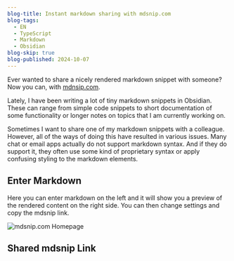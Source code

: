 ```yaml
---
blog-title: Instant markdown sharing with mdsnip.com
blog-tags:
  - EN
  - TypeScript
  - Markdown
  - Obsidian
blog-skip: true
blog-published: 2024-10-07
---
```


Ever wanted to share a nicely rendered markdown snippet with someone? Now you can, with [mdnsip.com](http://mdnsip.com).

Lately, I have been writing a lot of tiny markdown snippets in Obsidian. These can range from simple code snippets to short documentation of some functionality or longer notes on topics that I am currently working on.

Sometimes I want to share one of my markdown snippets with a colleague. However, all of the ways of doing this have resulted in various issues. Many chat or email apps actually do not support markdown syntax. And if they do support it, they often use some kind of proprietary syntax or apply confusing styling to the markdown elements.

## Enter Markdown

Here you can enter markdown on the left and it will show you a preview of the rendered content on the right side. You can then change settings and copy the mdsnip link.

![mdsnip.com Homepage](/images/mdsniphome.jpg)


## Shared mdsnip Link


